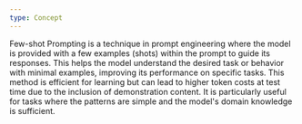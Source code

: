 ```yaml
---
type: Concept
---
```


Few-shot Prompting is a technique in prompt engineering where the model is provided with a few examples (shots) within the prompt to guide its responses. This helps the model understand the desired task or behavior with minimal examples, improving its performance on specific tasks. This method is efficient for learning but can lead to higher token costs at test time due to the inclusion of demonstration content. It is particularly useful for tasks where the patterns are simple and the model's domain knowledge is sufficient.